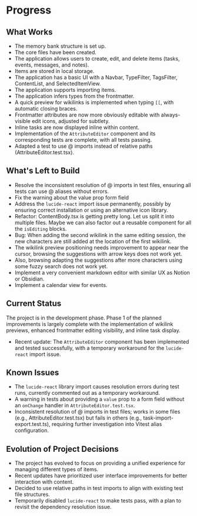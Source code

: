 # Progress

## What Works

- The memory bank structure is set up.
- The core files have been created.
- The application allows users to create, edit, and delete items (tasks, events, messages, and notes).
- Items are stored in local storage.
- The application has a basic UI with a Navbar, TypeFilter, TagsFilter, ContentList, and SelectedItemView.
- The application supports importing items.
- The application infers types from the frontmatter.
- A quick preview for wikilinks is implemented when typing `[[`, with automatic closing braces.
- Frontmatter attributes are now more obviously editable with always-visible edit icons, adjusted for subtlety.
- Inline tasks are now displayed inline within content.
- Implementation of the `AttributeEditor` component and its corresponding tests are complete, with all tests passing.
- Adapted a test to use @ imports instead of relative paths (AttributeEditor.test.tsx).

## What's Left to Build

- Resolve the inconsistent resolution of @ imports in test files, ensuring all tests can use @ aliases without errors.
- Fix the warning about the value prop form field
- Address the `lucide-react` import issue permanently, possibly by ensuring correct installation or using an alternative icon library.
- Refactor: ContentBody.tsx is getting pretty long. Let us split it into multiple files. Maybe we can also factor out a reusable component for all the `isEditing` blocks.
- Bug: When adding the second wikilink in the same editing session, the new characters are still added at the location of the first wikilink.
- The wikilink preview positioning needs improvement to appear near the cursor, browsing the suggestions with arrow keys does not work yet.
- Also, browsing adapting the suggestions after more characters using some fuzzy search does not work yet.
- Implement a very convenient markdown editor with similar UX as Notion or Obsidian.
- Implement a calendar view for events.

## Current Status

The project is in the development phase. Phase 1 of the planned improvements is largely complete with the implementation of wikilink previews, enhanced frontmatter editing visibility, and inline task display.

- Recent update: The `AttributeEditor` component has been implemented and tested successfully, with a temporary workaround for the `lucide-react` import issue.

## Known Issues

- The `lucide-react` library import causes resolution errors during test runs, currently commented out as a temporary workaround.
- A warning in tests about providing a `value` prop to a form field without an `onChange` handler in `AttributeEditor.test.tsx`.
- Inconsistent resolution of @ imports in test files; works in some files (e.g., AttributeEditor.test.tsx) but fails in others (e.g., task-import-export.test.ts), requiring further investigation into Vitest alias configuration.

## Evolution of Project Decisions

- The project has evolved to focus on providing a unified experience for managing different types of items.
- Recent updates have prioritized user interface improvements for better interaction with content.
- Decided to use relative paths in test imports to align with existing test file structures.
- Temporarily disabled `lucide-react` to make tests pass, with a plan to revisit the dependency resolution issue.
